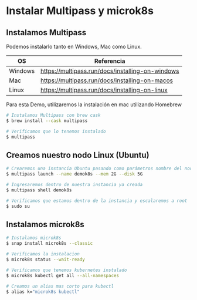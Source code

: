 # Instalar Multipass y microk8s

## Instalamos Multipass

Podemos instalarlo tanto en Windows, Mac como Linux.

| OS      | Referencia                                       |
| ------  | ------------------------------------------------ |
| Windows | https://multipass.run/docs/installing-on-windows |
| Mac     | https://multipass.run/docs/installing-on-macos   |
| Linux   | https://multipass.run/docs/installing-on-linux   |

Para esta Demo, utilizaremos la instalación en mac utilizando Homebrew

```sh
# Instalamos Multipass con brew cask
$ brew install --cask multipass

# Verificamos que lo tenemos instalado
$ multipass
```

## Creamos nuestro nodo Linux (Ubuntu)

```sh
# Crearemos una instancia Ubuntu pasando como parámetros nombre del nodo, ram y disco que le asignaremos
$ multipass launch --name demok8s --mem 2G --disk 5G

# Ingresaremos dentro de nuestra instancia ya creada
$ multipass shell demok8s

# Verificamos que estamos dentro de la instancia y escalaremos a root
$ sudo su
```

## Instalamos microk8s

```sh
# Instalamos microk8s
$ snap install microk8s --classic

# Verificamos la instalacion
$ microk8s status --wait-ready

# Verificamos que tenemos kubernetes instalado
$ microk8s kubectl get all --all-namespaces

# Creamos un alias mas corto para kubectl
$ alias k="microk8s kubectl"
```